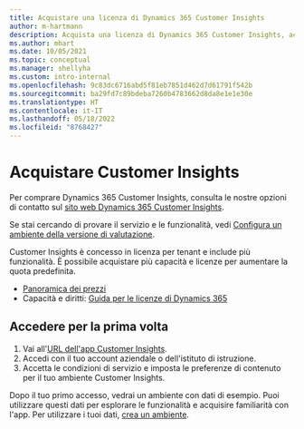 ```yaml
---
title: Acquistare una licenza di Dynamics 365 Customer Insights
author: m-hartmann
description: Acquista una licenza di Dynamics 365 Customer Insights, accedi e acquisisci familiarità con l'app.
ms.author: mhart
ms.date: 10/05/2021
ms.topic: conceptual
ms.manager: shellyha
ms.custom: intro-internal
ms.openlocfilehash: 9c83dc6716abd5f81eb7851d462d7d61791f542b
ms.sourcegitcommit: ba29fd7c89bdeba7260b4783662d8da8e1e1e30e
ms.translationtype: HT
ms.contentlocale: it-IT
ms.lasthandoff: 05/18/2022
ms.locfileid: "8768427"
---
```

# <a name="purchase-customer-insights"></a>Acquistare Customer Insights

Per comprare Dynamics 365 Customer Insights, consulta le nostre opzioni di contatto sul [sito web Dynamics 365 Customer Insights](https://dynamics.microsoft.com/ai/customer-insights/).

Se stai cercando di provare il servizio e le funzionalità, vedi [Configura un ambiente della versione di valutazione](trial-signup.md).

Customer Insights è concesso in licenza per tenant e include più funzionalità. È possibile acquistare più capacità e licenze per aumentare la quota predefinita.
- [Panoramica dei prezzi](https://dynamics.microsoft.com/ai/customer-insights/pricing/)
- Capacità e diritti: [Guida per le licenze di Dynamics 365](https://go.microsoft.com/fwlink/?LinkId=866544)

## <a name="sign-in-for-the-first-time"></a>Accedere per la prima volta

1. Vai all'[URL dell'app Customer Insights](https://home.ci.ai.dynamics.com).
1. Accedi con il tuo account aziendale o dell'istituto di istruzione.
1. Accetta le condizioni di servizio e imposta le preferenze di contenuto per il tuo ambiente Customer Insights.

Dopo il tuo primo accesso, vedrai un ambiente con dati di esempio. Puoi utilizzare questi dati per esplorare le funzionalità e acquisire familiarità con l'app. Per utilizzare i tuoi dati, [crea un ambiente](create-environment.md).
